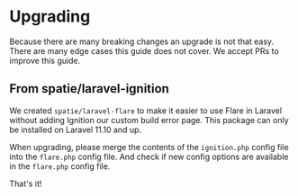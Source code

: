 # Upgrading

Because there are many breaking changes an upgrade is not that easy. There are many edge cases this guide does not
cover. We accept PRs to improve this guide.

## From spatie/laravel-ignition

We created `spatie/laravel-flare` to make it easier to use Flare in Laravel without adding Ignition our custom build
error page. This package can only be installed on Laravel 11.10 and up.

When upgrading, please merge the contents of the `ignition.php` config file into the `flare.php` config file. And check
if new config options are available in the `flare.php` config file.

That's it!
